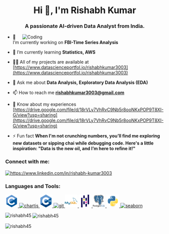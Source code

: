 <h1 align="center">Hi 👋, I'm Rishabh Kumar</h1>
<h3 align="center">A passionate AI-driven Data Analyst from India.</h3>
<img align="right" alt="Coding" width="450" src="https://smuhabdullah.medium.com/the-ultimate-3-month-plan-for-learning-data-science-from-data-analysis-to-big-data-42b2995e05a9" />

- 🔭 I’m currently working on **FBI-Time Series Analysis**

- 🌱 I’m currently learning **Statistics, AWS**

- 👨‍💻 All of my projects are available at [https://www.datascienceportfol.io/rishabhkumar3003](https://www.datascienceportfol.io/rishabhkumar3003)

- 💬 Ask me about **Data Analysis, Exploratory Data Analysis (EDA)**

- 📫 How to reach me **rishabhkumar3003@gmail.com**

- 📄 Know about my experiences [https://drive.google.com/file/d/18rVLy7VhRvC9Nb5r8ooNKxPOP9T8XI-G/view?usp=sharing](https://drive.google.com/file/d/18rVLy7VhRvC9Nb5r8ooNKxPOP9T8XI-G/view?usp=sharing)

- ⚡ Fun fact **When I'm not crunching numbers, you’ll find me exploring new datasets or sipping chai while debugging code. Here's a little inspiration: "Data is the new oil, and I’m here to refine it!"**

<h3 align="left">Connect with me:</h3>
<p align="left">
<a href="https://linkedin.com/in/https://www.linkedin.com/in/rishabh-kumar3003" target="blank"><img align="center" src="https://raw.githubusercontent.com/rahuldkjain/github-profile-readme-generator/master/src/images/icons/Social/linked-in-alt.svg" alt="https://www.linkedin.com/in/rishabh-kumar3003" height="30" width="40" /></a>
</p>

<h3 align="left">Languages and Tools:</h3>
<p align="left"> <a href="https://www.cprogramming.com/" target="_blank" rel="noreferrer"> <img src="https://raw.githubusercontent.com/devicons/devicon/master/icons/c/c-original.svg" alt="c" width="40" height="40"/> </a> <a href="https://www.chartjs.org" target="_blank" rel="noreferrer"> <img src="https://www.chartjs.org/media/logo-title.svg" alt="chartjs" width="40" height="40"/> </a> <a href="https://www.w3schools.com/cpp/" target="_blank" rel="noreferrer"> <img src="https://raw.githubusercontent.com/devicons/devicon/master/icons/cplusplus/cplusplus-original.svg" alt="cplusplus" width="40" height="40"/> </a> <a href="https://git-scm.com/" target="_blank" rel="noreferrer"> <img src="https://www.vectorlogo.zone/logos/git-scm/git-scm-icon.svg" alt="git" width="40" height="40"/> </a> <a href="https://www.mysql.com/" target="_blank" rel="noreferrer"> <img src="https://raw.githubusercontent.com/devicons/devicon/master/icons/mysql/mysql-original-wordmark.svg" alt="mysql" width="40" height="40"/> </a> <a href="https://pandas.pydata.org/" target="_blank" rel="noreferrer"> <img src="https://raw.githubusercontent.com/devicons/devicon/2ae2a900d2f041da66e950e4d48052658d850630/icons/pandas/pandas-original.svg" alt="pandas" width="40" height="40"/> </a> <a href="https://www.postgresql.org" target="_blank" rel="noreferrer"> <img src="https://raw.githubusercontent.com/devicons/devicon/master/icons/postgresql/postgresql-original-wordmark.svg" alt="postgresql" width="40" height="40"/> </a> <a href="https://www.python.org" target="_blank" rel="noreferrer"> <img src="https://raw.githubusercontent.com/devicons/devicon/master/icons/python/python-original.svg" alt="python" width="40" height="40"/> </a> <a href="https://seaborn.pydata.org/" target="_blank" rel="noreferrer"> <img src="https://seaborn.pydata.org/_images/logo-mark-lightbg.svg" alt="seaborn" width="40" height="40"/> </a> </p>

<p><img align="left" src="https://github-readme-stats.vercel.app/api/top-langs?username=rishabh45&show_icons=true&locale=en&layout=compact" alt="rishabh45" /></p>

<p>&nbsp;<img align="center" src="https://github-readme-stats.vercel.app/api?username=rishabh45&show_icons=true&locale=en" alt="rishabh45" /></p>

<p><img align="center" src="https://github-readme-streak-stats.herokuapp.com/?user=rishabh45&" alt="rishabh45" /></p>
